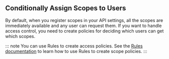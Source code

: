 ## Conditionally Assign Scopes to Users

By default, when you register scopes in your API settings, all the scopes are immediately available and any user can request them. 
If you want to handle access control, you need to create policies for deciding which users can get which scopes. 

::: note
You can use Rules to create access policies. See the <a href="/rules" target="_blank" rel="noreferrer">Rules documentation</a> to learn how to use Rules to create scope policies.
:::